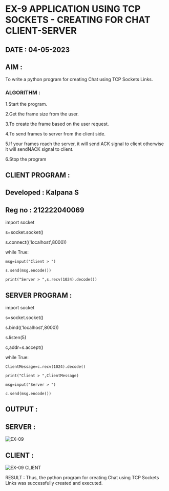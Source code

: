 # EX-9 APPLICATION USING TCP SOCKETS - CREATING FOR CHAT CLIENT-SERVER

## DATE : 04-05-2023

## AIM :
To write a python program for creating Chat using TCP Sockets Links.


### ALGORITHM :
1.Start the program.

2.Get the frame size from the user.

3.To create the frame based on the user request.

4.To send frames to server from the client side.

5.If your frames reach the server, it will send ACK signal to client otherwise it will sendNACK signal to client.

6.Stop the program


## CLIENT PROGRAM :
## Developed : Kalpana S
## Reg no : 212222040069
import socket

s=socket.socket()

s.connect(('localhost',8000))

while True:

    msg=input("Client > ")
    
    s.send(msg.encode())
    
    print("Server > ",s.recv(1024).decode())
    
## SERVER PROGRAM :
import socket

s=socket.socket()

s.bind(('localhost',8000))

s.listen(5)

c,addr=s.accept()

while True:

    ClientMessage=c.recv(1024).decode()
    
    print("Client > ",ClientMessage)
    
    msg=input("Server > ")
    
    c.send(msg.encode())



## OUTPUT :
## SERVER :
![EX-09](https://github.com/Kalpanareshma/EX-9/assets/122040453/4cf56973-530a-4c8b-ae72-313875b7fec6)
## CLIENT :
![EX-09 CLIENT](https://github.com/Kalpanareshma/EX-9/assets/122040453/8debd57a-b56e-4466-867c-7d19d83a3afe)






RESULT :
Thus, the python program for creating Chat using TCP Sockets Links was successfully created and executed.
